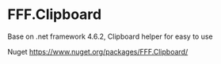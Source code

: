 # FFF.Clipboard
Base on .net framework 4.6.2, Clipboard helper for easy to use

Nuget
https://www.nuget.org/packages/FFF.Clipboard/
